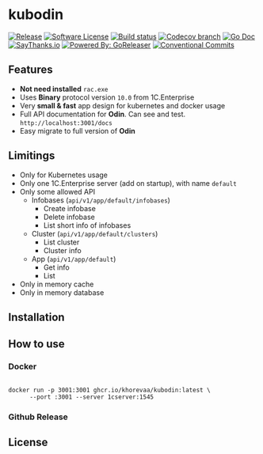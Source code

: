 # kubodin

[![Release](https://img.shields.io/github/release/khorevaa/kubodin.svg?style=for-the-badge)](https://github.com/khorevaa/kubodin/releases/latest)
[![Software License](https://img.shields.io/badge/license-MIT-brightgreen.svg?style=for-the-badge)](/LICENSE.md)
[![Build status](https://img.shields.io/github/workflow/status/khorevaa/kubodin/goreleaser?style=for-the-badge)](https://github.com/khorevaa/kubodin/actions?workflow=goreleaser)
[![Codecov branch](https://img.shields.io/codecov/c/github/khorevaa/kubodin/master.svg?style=for-the-badge)](https://codecov.io/gh/khorevaa/kubodin)
[![Go Doc](https://img.shields.io/badge/godoc-reference-blue.svg?style=for-the-badge)](http://godoc.org/github.com/khorevaa/kubodin)
[![SayThanks.io](https://img.shields.io/badge/SayThanks.io-%E2%98%BC-1EAEDB.svg?style=for-the-badge)](https://saythanks.io/to/khorevaa)
[![Powered By: GoReleaser](https://img.shields.io/badge/powered%20by-goreleaser-green.svg?style=for-the-badge)](https://github.com/goreleaser)
[![Conventional Commits](https://img.shields.io/badge/Conventional%20Commits-1.0.0-yellow.svg?style=for-the-badge)](https://conventionalcommits.org)

## Features

* **Not need installed** `rac.exe`
* Uses **Binary** protocol version `10.0` from 1C.Enterprise
* Very **small & fast** app design for kubernetes and docker usage
* Full API documentation for **Odin**. Can see and test. `http://localhost:3001/docs`
* Easy migrate to full version of **Odin** 

## Limitings 

* Only for Kubernetes usage
* Only one 1C.Enterprise server (add on startup), with name `default`
* Only some allowed API
  * Infobases (`api/v1/app/default/infobases`)
    * Create infobase
    * Delete infobase
    * List short info of infobases
  * Cluster (`api/v1/app/default/clusters`)
    * List cluster
    * Cluster info
  * App (`api/v1/app/default`)
    * Get info
    * List
* Only in memory cache
* Only in memory database

## Installation


## How to use

### Docker
```shell

docker run -p 3001:3001 ghcr.io/khorevaa/kubodin:latest \
      --port :3001 --server 1cserver:1545

```
### Github Release

## License